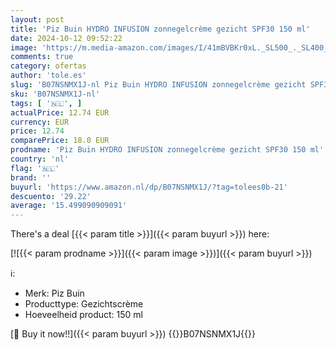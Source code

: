 ```yaml
---
layout: post
title: 'Piz Buin HYDRO INFUSION zonnegelcrème gezicht SPF30 150 ml'
date: 2024-10-12 09:52:22
image: 'https://m.media-amazon.com/images/I/41mBVBKr0xL._SL500_._SL400_.jpg'
comments: true
category: ofertas
author: 'tole.es'
slug: 'B07NSNMX1J-nl Piz Buin HYDRO INFUSION zonnegelcrème gezicht SPF30 150 ml'
sku: 'B07NSNMX1J-nl'
tags: [ '🇳🇱', ]
actualPrice: 12.74 EUR
currency: EUR
price: 12.74
comparePrice: 18.0 EUR
prodname: 'Piz Buin HYDRO INFUSION zonnegelcrème gezicht SPF30 150 ml'
country: 'nl'
flag: '🇳🇱'
brand: ''
buyurl: 'https://www.amazon.nl/dp/B07NSNMX1J/?tag=tolees0b-21'
descuento: '29.22'
average: '15.499090909091'
---
```


There's a deal [{{< param title >}}]({{< param buyurl >}})  here:

[![{{< param prodname >}}]({{< param image >}})]({{< param buyurl >}})

ℹ️:

- Merk: Piz Buin
- Producttype: Gezichtscrème
- Hoeveelheid product: 150 ml

[🛒 Buy it now!!]({{< param buyurl >}})
{{<world>}}B07NSNMX1J{{</world>}}

